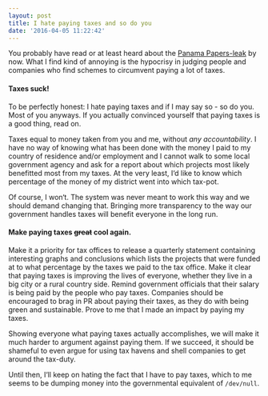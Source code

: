 ```yaml
---
layout: post
title: I hate paying taxes and so do you
date: '2016-04-05 11:22:42'
---
```


You probably have read or at least heard about the [Panama Papers-leak](https://panamapapers.icij.org/) by now. What I find kind of annoying is the hypocrisy in judging people and companies who find schemes to circumvent paying a lot of taxes. 

#### Taxes suck!

To be perfectly honest: I hate paying taxes and if I may say so - so do you. Most of you anyways. If you actually convinced yourself that paying taxes is a good thing, read on.

Taxes equal to money taken from you and me, without *any accountability*. I have no way of knowing what has been done with the money I paid to my country of residence and/or employment and I cannot walk to some local government agency and ask for a report about which projects most likely benefitted most from my taxes. At the very least, I‘d like to know which percentage of the money of my district went into which tax-pot. 

Of course, I won‘t. The system was never meant to work this way and we should demand changing that. Bringing more transparency to the way our government handles taxes will benefit everyone in the long run. 

#### Make paying taxes ~~great~~ cool again. 

Make it a priority for tax offices to release a quarterly statement containing interesting graphs and conclusions which lists the projects that were funded at to what percentage by the taxes we paid to the tax office. Make it clear that paying taxes is improving the lives of everyone, whether they live in a big city or a rural country side. Remind government officials that their salary is being paid by the people who pay taxes. Companies should be encouraged to brag in PR about paying their taxes, as they do with being green and sustainable. Prove to me that I made an impact by paying my taxes. 

Showing everyone what paying taxes actually accomplishes, we will make it much harder to argument against paying them. If we succeed, it should be shameful to even argue for using tax havens and shell companies to get around the tax-duty. 

Until then, I‘ll keep on hating the fact that I have to pay taxes, which to me seems to be dumping money into the governmental equivalent of `/dev/null`.